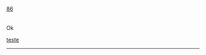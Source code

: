 [86](https://github.com/guilhermeprokisch/ideias/issues/86) 
###### 




Ok


[teste](teste)

-------------------------------------------------------------------------------

